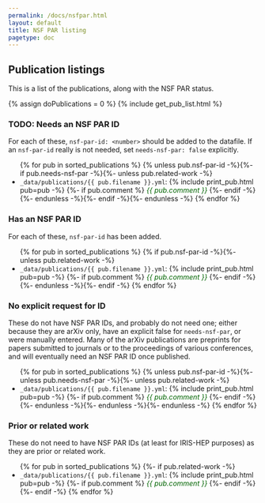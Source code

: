 ```yaml
---
permalink: /docs/nsfpar.html
layout: default
title: NSF PAR listing
pagetype: doc
---
```


## Publication listings

This is a list of the publications, along with the NSF PAR status.

{% assign doPublications = 0 %}
{% include get_pub_list.html %}

### TODO: Needs an NSF PAR ID

For each of these, `nsf-par-id: <number>` should be added to the datafile. If
an `nsf-par-id` really is not needed, set `needs-nsf-par: false` explicitly.

<ul>
  {% for pub in sorted_publications %}
    {% unless pub.nsf-par-id -%}{%- if pub.needs-nsf-par -%}{%- unless pub.related-work -%}
      <li>
        <code class="highlighter-rouge">_data/publications/{{ pub.filename }}.yml</code>:
        {% include print_pub.html pub=pub -%}
        {%- if pub.comment %} <span style="color:darkgreen;font-style:italic;">{{ pub.comment }}</span> {%- endif -%}
      </li>
    {%- endunless -%}{%- endif -%}{%- endunless -%}
  {% endfor %}
</ul>


### Has an NSF PAR ID

For each of these, `nsf-par-id` has been added.

<ul>
  {% for pub in sorted_publications %}
    {% if pub.nsf-par-id -%}{%- unless pub.related-work -%}
      <li>
        <code class="highlighter-rouge">_data/publications/{{ pub.filename }}.yml</code>:
        {% include print_pub.html pub=pub -%}
        {%- if pub.comment %} <span style="color:darkgreen;font-style:italic;">{{ pub.comment }}</span> {%- endif -%}
      </li>
    {%- endunless -%}{%- endif -%}
  {% endfor %}
</ul>


### No explicit request for ID

These do not have NSF PAR IDs, and probably do not need one; either because
they are arXiv only, have an explicit false for `needs-nsf-par`, or were
manually entered. Many of the arXiv publications are preprints for papers submitted to journals or to the proceedings of various conferences, and will eventually need an NSF PAR ID once published. 

<ul>
  {% for pub in sorted_publications %}
    {% unless pub.nsf-par-id -%}{%- unless pub.needs-nsf-par -%}{%- unless pub.related-work -%}
      <li>
        <code class="highlighter-rouge">_data/publications/{{ pub.filename }}.yml</code>:
        {% include print_pub.html pub=pub -%}
        {%- if pub.comment %} <span style="color:darkgreen;font-style:italic;">{{ pub.comment }}</span> {%- endif -%}
      </li>
    {%- endunless -%}{%- endunless -%}{%- endunless -%}
  {% endfor %}
</ul>

### Prior or related work

These do not need to have NSF PAR IDs (at least for IRIS-HEP purposes) as 
they are prior or related work.

<ul>
  {% for pub in sorted_publications %}
    {%- if pub.related-work -%}
      <li>
        <code class="highlighter-rouge">_data/publications/{{ pub.filename }}.yml</code>:
        {% include print_pub.html pub=pub -%}
        {%- if pub.comment %} <span style="color:darkgreen;font-style:italic;">{{ pub.comment }}</span> {%- endif -%}
      </li>
    {%- endif -%}
  {% endfor %}
</ul>

